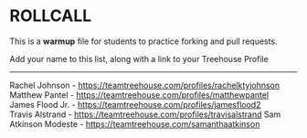 # ROLLCALL

This is a **warmup** file for students to practice forking and pull requests.

Add your name to this list, along with a link to your Treehouse Profile

---

Rachel Johnson - https://teamtreehouse.com/profiles/rachelktyjohnson  
Matthew Pantel - https://teamtreehouse.com/profiles/matthewpantel  
James Flood Jr. - https://teamtreehouse.com/profiles/jamesflood2  
Travis Alstrand - https://teamtreehouse.com/profiles/travisalstrand 
Sam Atkinson Modeste - https://teamtreehouse.com/samanthaatkinson  
